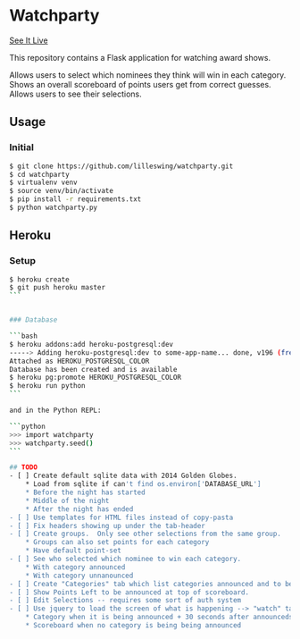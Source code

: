 # Watchparty
[See It Live](http://ancient-fortress-3044.herokuapp.com)

This repository contains a Flask application for watching award shows.

Allows users to select which nominees they think will win in each category.
Shows an overall scoreboard of points users get from correct guesses.
Allows users to see their selections.

## Usage

### Initial

```bash
$ git clone https://github.com/lilleswing/watchparty.git
$ cd watchparty
$ virtualenv venv
$ source venv/bin/activate
$ pip install -r requirements.txt
$ python watchparty.py
```

## Heroku

### Setup
````bash
$ heroku create
$ git push heroku master
```


### Database

```bash
$ heroku addons:add heroku-postgresql:dev
-----> Adding heroku-postgresql:dev to some-app-name... done, v196 (free)
Attached as HEROKU_POSTGRESQL_COLOR
Database has been created and is available
$ heroku pg:promote HEROKU_POSTGRESQL_COLOR
$ heroku run python
```

and in the Python REPL:

```python
>>> import watchparty
>>> watchparty.seed()
```

## TODO
- [ ] Create default sqlite data with 2014 Golden Globes.
    * Load from sqlite if can't find os.environ['DATABASE_URL']
    * Before the night has started
    * Middle of the night
    * After the night has ended
- [ ] Use templates for HTML files instead of copy-pasta
- [ ] Fix headers showing up under the tab-header
- [ ] Create groups.  Only see other selections from the same group.
    * Groups can also set points for each category
    * Have default point-set
- [ ] See who selected which nominee to win each category.
    * With category announced
    * With category unnanounced
- [ ] Create "Categories" tab which list categories announced and to be announced
- [ ] Show Points Left to be announced at top of scoreboard.
- [ ] Edit Selections -- requires some sort of auth system
- [ ] Use jquery to load the screen of what is happening --> "watch" tab
    * Category when it is being announced + 30 seconds after announceds
    * Scoreboard when no category is being being announced
